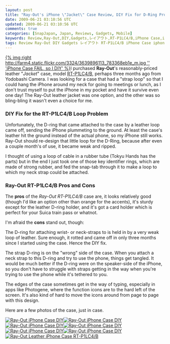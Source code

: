 ```yaml
---           
layout: post
title: "Ray-Out's iPhone \"Jacket\" Case Review, DIY Fix for D-Ring Problem"
date: 2009-06-21 03:10:56 UTC
updated: 2009-06-21 03:10:56 UTC
comments: true
categories: [SnapJapan, Japan, Reviews, Gadgets, Mobile]
keywords: Review,Ray-Out,DIY,Gadgets,レイアウト,RT-P1LC4/B,iPhone Case,iphone
tags: Review Ray-Out DIY Gadgets レイアウト RT-P1LC4/B iPhone Case iphone
---
```

 


[{% img right http://farm4.static.flickr.com/3324/3639896113_783368eb1e_m.jpg '' 'iPhone Case FAIL, so I DIY' %}](http://www.flickr.com/photos/81796435@N00/3639896113 "View 'iPhone Case FAIL, so I DIY' on Flickr.com")I purchased **Ray-Out**'s reasonably-priced leather "_Jacket_" case, model [RT-P1LC4/B](http://www.ray-out.co.jp/products/p1lc4/), perhaps three months ago from Yodobashi Camera. I was looking for a case that had a "strap loop" so that I could hang the iPhone around my neck for going to meetings or lunch, as I don't trust myself to put the iPhone in my pocket and have it survive even one day! The Ray-Out leather jacket was one option, and the other was so bling-bling it wasn't even a choice for me. 




### DIY Fix for the RT-P1LC4/B Loop Problem






Unfortunately, the D-ring that came attached to the case by a leather loop came off, sending the iPhone plummeting to the ground. At least the case's leather hit the ground instead of the actual phone, so my iPhone still works. Ray-Out should re-design that little loop for the D-Ring, because after even a couple month's of use, it became weak and ripped. 




I thought of using a loop of cable in a rubber tube (Tokyu Hands has the parts) but in the end I just took one of those key identifier rings, which are made of strong rubber, and fed the snap-tab through it to make a loop to which my neck strap could be attached. 




### Ray-Out RT-P1LC4/B Pros and Cons






The **pros** of the _Ray-Out RT-P1LC4/B_ case are, it looks relatively good (though I'd like an option other than orange for the accents), it's sturdy except for the leather D-ring holder, and it's got a card holder which is perfect for your Suica train pass or whatnot. 




I'm afraid the **cons** stand out, though: 









The D-ring for attaching wrist- or neck-straps to is held in by a very weak loop of leather. Sure enough, it rotted and came off in only three months since I started using the case. Hence the DIY fix.




The strap D-ring is on the "wrong" side of the case. When you attach a neck strap to this D-ring and try to use the phone, things get tangled. It would be much better if the D-ring were on the speaker-side of the iPhone, so you don't have to struggle with straps getting in the way when you're trying to use the phone while it's tethered to you.




The edges of the case sometimes get in the way of typing, especially in apps like Photogene, where the function icons are to the hard left of the screen. It's also kind of hard to move the icons around from page to page with this design.









Here are a few photos of the case, just in case.




[![Ray-Out iPhone Case DIY](http://farm4.static.flickr.com/3639/3645881200_85c6dd8572_s.jpg)](http://www.flickr.com/photos/81796435@N00/3645881200 "View 'Ray-Out iPhone Case DIY' on Flickr.com")[![Ray-Out iPhone Case DIY](http://farm4.static.flickr.com/3662/3645880398_73e2c82a6b_s.jpg)](http://www.flickr.com/photos/81796435@N00/3645880398 "View 'Ray-Out iPhone Case DIY' on Flickr.com")[![Ray-Out iPhone Case DIY](http://farm4.static.flickr.com/3648/3645071385_6c493e2ef5_s.jpg)](http://www.flickr.com/photos/81796435@N00/3645071385 "View 'Ray-Out iPhone Case DIY' on Flickr.com")[![Ray-Out iPhone Case DIY](http://farm4.static.flickr.com/3343/3645070657_64d0e09e32_s.jpg)](http://www.flickr.com/photos/81796435@N00/3645070657 "View 'Ray-Out iPhone Case DIY' on Flickr.com")[![Ray-Out iPhone Case DIY](http://farm4.static.flickr.com/3601/3645069947_e3e8cea67b_s.jpg)](http://www.flickr.com/photos/81796435@N00/3645069947 "View 'Ray-Out iPhone Case DIY' on Flickr.com")[![Ray-Out iPhone Case DIY](http://farm4.static.flickr.com/3660/3645069155_1fab18c8d8_s.jpg)](http://www.flickr.com/photos/81796435@N00/3645069155 "View 'Ray-Out iPhone Case DIY' on Flickr.com")[![Ray-Out Leather iPhone Case RT-P1LC4/B](http://farm4.static.flickr.com/3652/3645004265_4aba04c36b_s.jpg)](http://www.flickr.com/photos/81796435@N00/3645004265 "View 'Ray-Out Leather iPhone Case RT-P1LC4/B' on Flickr.com")


